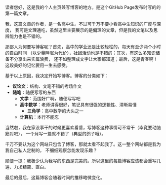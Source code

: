 读者您好，这是我的个人主页兼写博客的地方。是这个GitHub Page发布时写的的第一篇文章。

我，这篇文章的作者，是一名高中生。不过可千万不要小看高中生知识的广度与深度，
我可是文理通吃，虽然这里主要展示的是偏理的文章，但是我的文笔以及思辨能力也是不错的。

那鄙人为何要写博客呢？首先，高中的学业还是比较轻松的，每天有至少两个小时的自由时间
（以少量睡眠为代价），社团活动也是不错的；其次，有这么多知识储备不分享出来实属浪费，
还不如整理成文字让大家都知道；最后，这是青春啊！这段美好的记忆要用一生去感受。

<div style="display: none">
在这里说出来不太合适，但这也是第三点原因之一：恋いです。
或者说，这才根本原因，上面的原因才是瞎编的，这里就不展开叙述了。
</div>

基于以上原因，我决定开始写博客。博客的分类如下：

- **议论文**：结构、文笔不错的考场作文
- **随笔**：随便写写的东西
  - **文学**：范围好广啊，随便写写吧
  - **高中数学**：老师讲得很好，笔记具有很强的逻辑性、清晰易懂
    - **三角学**：高中数学的大头之一
  - **计算机**：本行不能忘

当然啦，我在家没事干的时候更喜欢看番，写博客这种事情可不常干（毕竟要动脑筋对吧），
一个月写一篇就不错了（典型的鸽子哦）。

千万不要认为这个网站只包含了博客，那就太看不起我了。这一整个网站都是我为我自己私人定制的，
不细细观察怎能发现乐趣？

顺便一提：我极少认为我写的东西是完美的。所以这里的每篇博客应该都会重写几遍，力求精简、直白。

最后的最后，这篇博客会随着时间的推移略微变化。
